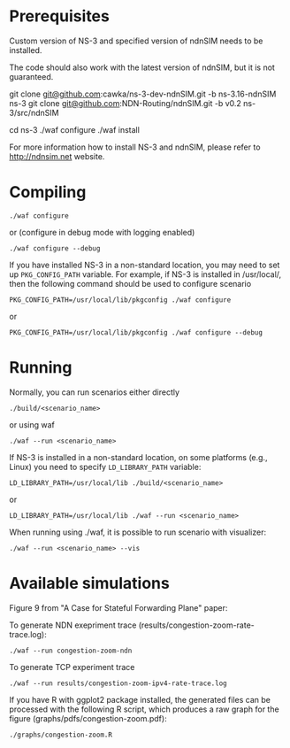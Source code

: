 Prerequisites
=============

Custom version of NS-3 and specified version of ndnSIM needs to be installed.

The code should also work with the latest version of ndnSIM, but it is not guaranteed.

git clone git@github.com:cawka/ns-3-dev-ndnSIM.git -b ns-3.16-ndnSIM ns-3
git clone git@github.com:NDN-Routing/ndnSIM.git -b v0.2 ns-3/src/ndnSIM

cd ns-3
./waf configure
./waf install

For more information how to install NS-3 and ndnSIM, please refer to http://ndnsim.net website.

Compiling
=========

``./waf configure``

or (configure in debug mode with logging enabled)

``./waf configure --debug``

If you have installed NS-3 in a non-standard location, you may need to set up ``PKG_CONFIG_PATH`` variable.
For example, if NS-3 is installed in /usr/local/, then the following command should be used to
configure scenario

``PKG_CONFIG_PATH=/usr/local/lib/pkgconfig ./waf configure``

or

``PKG_CONFIG_PATH=/usr/local/lib/pkgconfig ./waf configure --debug``

Running
=======

Normally, you can run scenarios either directly

``./build/<scenario_name>``

or using waf

``./waf --run <scenario_name>``

If NS-3 is installed in a non-standard location, on some platforms (e.g., Linux) you need to specify ``LD_LIBRARY_PATH`` variable:

``LD_LIBRARY_PATH=/usr/local/lib ./build/<scenario_name>``

or

``LD_LIBRARY_PATH=/usr/local/lib ./waf --run <scenario_name>``


When running using ./waf, it is possible to run scenario with visualizer:

``./waf --run <scenario_name> --vis``


Available simulations
=====================

Figure 9 from "A Case for Stateful Forwarding Plane" paper:

To generate NDN exepriment trace (results/congestion-zoom-rate-trace.log):

    ./waf --run congestion-zoom-ndn

To generate TCP experiment trace

    ./waf --run results/congestion-zoom-ipv4-rate-trace.log

If you have R with ggplot2 package installed, the generated files can be processed with the following R script,
which produces a raw graph for the figure (graphs/pdfs/congestion-zoom.pdf):

    ./graphs/congestion-zoom.R

